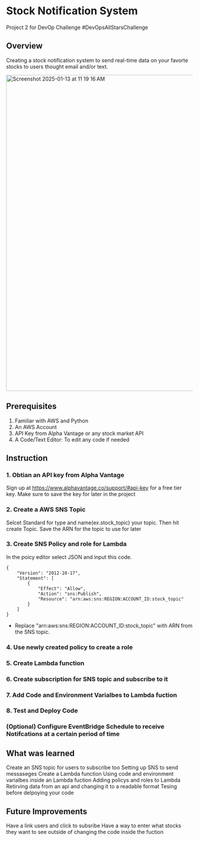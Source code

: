 # Stock Notification System 
Project 2 for DevOp Challenge #DevOpsAllStarsChallenge
## Overview
Creating a stock notification system to send real-time data on your favorte stocks to users thought email and/or text.

<img width="853" alt="Screenshot 2025-01-13 at 11 19 16 AM" src="https://github.com/user-attachments/assets/97457744-d683-463b-87ea-fa2a9b1ae5c6" />

## Prerequisites
1. Familiar with AWS and Python
2. An AWS Account 
3. API Key from Alpha Vantage or any stock market API
4. A Code/Text Editor: To edit any code if needed
## Instruction
### 1. Obtian an API key from Alpha Vantage
Sign up at https://www.alphavantage.co/support/#api-key for a free tier key.
Make sure to save the key for later in the project
### 2. Create a AWS SNS Topic
Selcet Standard for type and name(ex.stock_topic) your topic. Then hit create Topic. Save the ARN for the topic to use for later
### 3. Create SNS Policy and role for Lambda 
In the poicy editor select JSON and input this code.
```
{
    "Version": "2012-10-17",
    "Statement": [
        {
            "Effect": "Allow",
            "Action": "sns:Publish",
            "Resource": "arn:aws:sns:REGION:ACCOUNT_ID:stock_topic"
        }
    ]
}
```
* Replace "arn:aws:sns:REGION:ACCOUNT_ID:stock_topic" with ARN from the SNS topic.

### 4. Use newly created policy to create a role 
### 5. Create Lambda function
### 6. Create subscription for SNS topic and subscribe to it
### 7. Add Code and Environment Varialbes to Lambda fuction 
### 8. Test and Deploy Code 
### (Optional) Configure EventBridge Schedule to receive Notifcations at a certain period of time

## What was learned 
Create an SNS topic for users to subscribe too
Setting up SNS to send messaseges 
Create a Lambda function
Using code and environment varialbes inside an Lambda fuction 
Adding policys and roles to Lambda 
Retirving data from an api and changing it to a readable format
Tesing before delpoying your code 
## Future Improvements
Have a link users and click to subsribe 
Have a way to enter what stocks they want to see outside of changing the code inside the fuction 
